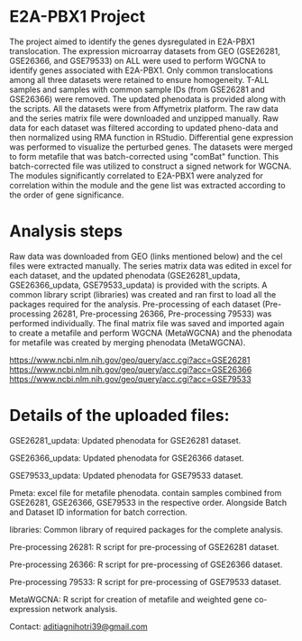 # E2A-PBX1 Project
The project aimed to identify the genes dysregulated in E2A-PBX1 translocation. The expression microarray datasets from GEO (GSE26281, GSE26366, and GSE79533) on ALL were used to perform WGCNA to identify genes associated with E2A-PBX1. Only common translocations among all three datasets were retained to ensure homogeneity. T-ALL samples and samples with common sample IDs (from GSE26281 and GSE26366) were removed. The updated phenodata is provided along with the scripts. All the datasets were from Affymetrix platform. The raw data and the series matrix file were downloaded and unzipped manually. Raw data for each dataset was filtered according to updated pheno-data and then normalized using RMA function in RStudio. Differential gene expression was performed to visualize the perturbed genes. The datasets were merged to form metafile that was batch-corrected using "comBat" function. This batch-corrected file was utilized to construct a signed network for WGCNA. The modules significantly correlated to E2A-PBX1 were analyzed for correlation within the module and the gene list was extracted according to the order of gene significance.

# Analysis steps
Raw data was downloaded from GEO (links mentioned below) and the cel files were extracted manually. The series matrix data was edited in excel for each dataset, and the updated phenodata (GSE26281_updata, GSE26366_updata, GSE79533_updata) is provided with the scripts. A common library script (libraries) was created and ran first to load all the packages required for the analysis. Pre-processing of each dataset (Pre-processing 26281, Pre-processing 26366, Pre-processing 79533) was performed individually. The final matrix file was saved and imported again to create a metafile and perform WGCNA (MetaWGCNA) and the phenodata for metafile was created by merging phenodata (MetaWGCNA).

https://www.ncbi.nlm.nih.gov/geo/query/acc.cgi?acc=GSE26281
https://www.ncbi.nlm.nih.gov/geo/query/acc.cgi?acc=GSE26366
https://www.ncbi.nlm.nih.gov/geo/query/acc.cgi?acc=GSE79533



# Details of the uploaded files:

GSE26281_updata: Updated phenodata for GSE26281 dataset.

GSE26366_updata: Updated phenodata for GSE26366 dataset.

GSE79533_updata: Updated phenodata for GSE79533 dataset.

Pmeta: excel file for metafile phenodata. contain samples combined from GSE26281, GSE26366, GSE79533 in the respective order. Alongside Batch and Dataset ID information for batch correction.

libraries: Common library of required packages for the complete analysis.

Pre-processing 26281: R script for pre-processing of GSE26281 dataset. 

Pre-processing 26366: R script for pre-processing of GSE26366 dataset.

Pre-processing 79533: R script for pre-processing of GSE79533 dataset.

MetaWGCNA: R script for creation of metafile and weighted gene co-expression network analysis.

Contact: aditiagnihotri39@gmail.com



